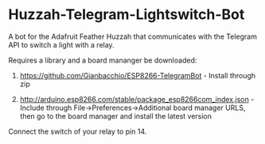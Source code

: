 # Huzzah-Telegram-Lightswitch-Bot
A bot for the Adafruit Feather Huzzah that communicates with the Telegram API to switch a light with a relay.

Requires a library and a board mananger be downloaded:

  1. https://github.com/Gianbacchio/ESP8266-TelegramBot - Install through zip
  
  2. http://arduino.esp8266.com/stable/package_esp8266com_index.json - Include through File->Preferences->Additional board manager URLS, then go to the board manager and install the latest version
  
Connect the switch of your relay to pin 14.
